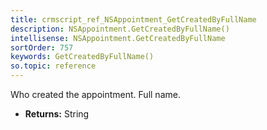 ```yaml
---
title: crmscript_ref_NSAppointment_GetCreatedByFullName
description: NSAppointment.GetCreatedByFullName()
intellisense: NSAppointment.GetCreatedByFullName
sortOrder: 757
keywords: GetCreatedByFullName()
so.topic: reference
---
```



Who created the appointment. Full name.



* **Returns:** String


